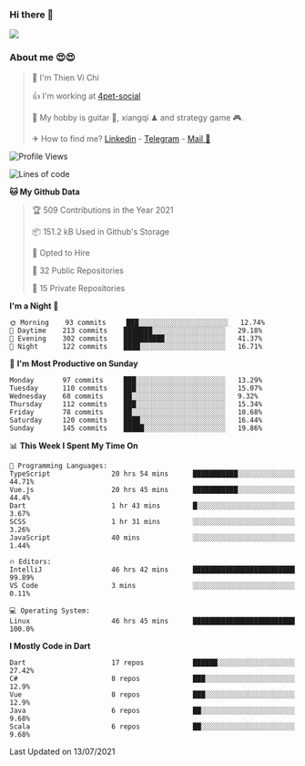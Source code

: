### Hi there 👋
![](https://media1.tenor.com/images/9aa4aee77151757a310fcdb4b8fd2a0a/tenor.gif?itemid=12671405)

### About me 😍😍

> 🙎 I'm Thien Vi Chi
> 
> 👍 I'm working at [4pet-social](https://github.com/4pet-social)
>
> 🥞 My hobby is guitar 🎸, xiangqi ♟ and strategy game 🎮.
> 
> ✈ How to find me? [Linkedin](https://www.linkedin.com/in/tvc12/) - [Telegram](https://t.me/yeutham212) - [Mail 📧](mailto:meomeocf98@gmail.com)
> 

<!--START_SECTION:waka-->
![Profile Views](http://img.shields.io/badge/Profile%20Views-7-blue)

![Lines of code](https://img.shields.io/badge/From%20Hello%20World%20I%27ve%20Written-745135%20lines%20of%20code-blue)

**🐱 My Github Data** 

> 🏆 509 Contributions in the Year 2021
 > 
> 📦 151.2 kB Used in Github's Storage 
 > 
> 💼 Opted to Hire
 > 
> 📜 32 Public Repositories 
 > 
> 🔑 15 Private Repositories  
 > 
**I'm a Night 🦉** 

```text
🌞 Morning    93 commits     ███░░░░░░░░░░░░░░░░░░░░░░   12.74% 
🌆 Daytime    213 commits    ███████░░░░░░░░░░░░░░░░░░   29.18% 
🌃 Evening    302 commits    ██████████░░░░░░░░░░░░░░░   41.37% 
🌙 Night      122 commits    ████░░░░░░░░░░░░░░░░░░░░░   16.71%

```
📅 **I'm Most Productive on Sunday** 

```text
Monday       97 commits     ███░░░░░░░░░░░░░░░░░░░░░░   13.29% 
Tuesday      110 commits    ███░░░░░░░░░░░░░░░░░░░░░░   15.07% 
Wednesday    68 commits     ██░░░░░░░░░░░░░░░░░░░░░░░   9.32% 
Thursday     112 commits    ███░░░░░░░░░░░░░░░░░░░░░░   15.34% 
Friday       78 commits     ██░░░░░░░░░░░░░░░░░░░░░░░   10.68% 
Saturday     120 commits    ████░░░░░░░░░░░░░░░░░░░░░   16.44% 
Sunday       145 commits    █████░░░░░░░░░░░░░░░░░░░░   19.86%

```


📊 **This Week I Spent My Time On** 

```text
💬 Programming Languages: 
TypeScript               20 hrs 54 mins      ███████████░░░░░░░░░░░░░░   44.71% 
Vue.js                   20 hrs 45 mins      ███████████░░░░░░░░░░░░░░   44.4% 
Dart                     1 hr 43 mins        █░░░░░░░░░░░░░░░░░░░░░░░░   3.67% 
SCSS                     1 hr 31 mins        ░░░░░░░░░░░░░░░░░░░░░░░░░   3.26% 
JavaScript               40 mins             ░░░░░░░░░░░░░░░░░░░░░░░░░   1.44%

🔥 Editors: 
IntelliJ                 46 hrs 42 mins      █████████████████████████   99.89% 
VS Code                  3 mins              ░░░░░░░░░░░░░░░░░░░░░░░░░   0.11%

💻 Operating System: 
Linux                    46 hrs 45 mins      █████████████████████████   100.0%

```

**I Mostly Code in Dart** 

```text
Dart                     17 repos            ██████░░░░░░░░░░░░░░░░░░░   27.42% 
C#                       8 repos             ███░░░░░░░░░░░░░░░░░░░░░░   12.9% 
Vue                      8 repos             ███░░░░░░░░░░░░░░░░░░░░░░   12.9% 
Java                     6 repos             ██░░░░░░░░░░░░░░░░░░░░░░░   9.68% 
Scala                    6 repos             ██░░░░░░░░░░░░░░░░░░░░░░░   9.68%

```



 Last Updated on 13/07/2021
<!--END_SECTION:waka-->